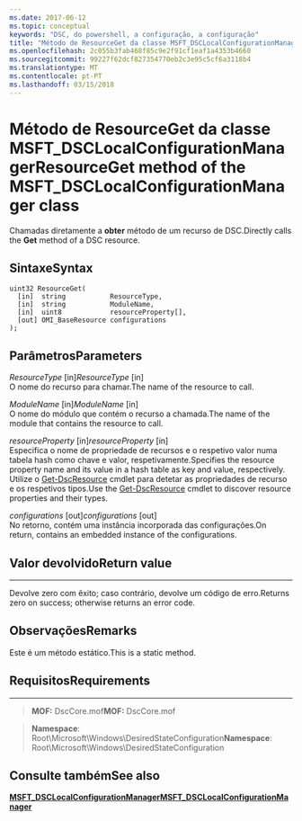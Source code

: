 ```yaml
---
ms.date: 2017-06-12
ms.topic: conceptual
keywords: "DSC, do powershell, a configuração, a configuração"
title: "Método de ResourceGet da classe MSFT_DSCLocalConfigurationManager"
ms.openlocfilehash: 2c055b3fab468f85c9e2f91cf1eaf1a4353b4660
ms.sourcegitcommit: 99227f62dcf827354770eb2c3e95c5cf6a3118b4
ms.translationtype: MT
ms.contentlocale: pt-PT
ms.lasthandoff: 03/15/2018
---
```

# <a name="resourceget-method-of-the-msftdsclocalconfigurationmanager-class"></a><span data-ttu-id="b37ad-103">Método de ResourceGet da classe MSFT_DSCLocalConfigurationManager</span><span class="sxs-lookup"><span data-stu-id="b37ad-103">ResourceGet method of the MSFT_DSCLocalConfigurationManager class</span></span>

<span data-ttu-id="b37ad-104">Chamadas diretamente a **obter** método de um recurso de DSC.</span><span class="sxs-lookup"><span data-stu-id="b37ad-104">Directly calls the **Get** method of a DSC resource.</span></span>

<a name="syntax"></a><span data-ttu-id="b37ad-105">Sintaxe</span><span class="sxs-lookup"><span data-stu-id="b37ad-105">Syntax</span></span>
------

```mof
uint32 ResourceGet(
  [in]  string           ResourceType,
  [in]  string           ModuleName,
  [in]  uint8            resourceProperty[],
  [out] OMI_BaseResource configurations
);
```

<a name="parameters"></a><span data-ttu-id="b37ad-106">Parâmetros</span><span class="sxs-lookup"><span data-stu-id="b37ad-106">Parameters</span></span>
----------

<span data-ttu-id="b37ad-107">*ResourceType* \[in\]</span><span class="sxs-lookup"><span data-stu-id="b37ad-107">*ResourceType* \[in\]</span></span>  
<span data-ttu-id="b37ad-108">O nome do recurso para chamar.</span><span class="sxs-lookup"><span data-stu-id="b37ad-108">The name of the resource to call.</span></span>

<span data-ttu-id="b37ad-109">*ModuleName* \[in\]</span><span class="sxs-lookup"><span data-stu-id="b37ad-109">*ModuleName* \[in\]</span></span>  
<span data-ttu-id="b37ad-110">O nome do módulo que contém o recurso a chamada.</span><span class="sxs-lookup"><span data-stu-id="b37ad-110">The name of the module that contains the resource to call.</span></span>

<span data-ttu-id="b37ad-111">*resourceProperty* \[in\]</span><span class="sxs-lookup"><span data-stu-id="b37ad-111">*resourceProperty* \[in\]</span></span>  
<span data-ttu-id="b37ad-112">Especifica o nome de propriedade de recursos e o respetivo valor numa tabela hash como chave e valor, respetivamente.</span><span class="sxs-lookup"><span data-stu-id="b37ad-112">Specifies the resource property name and its value in a hash table as key and value, respectively.</span></span> <span data-ttu-id="b37ad-113">Utilize o [Get-DscResource](https://technet.microsoft.com/library/dn521625.aspx) cmdlet para detetar as propriedades de recurso e os respetivos tipos.</span><span class="sxs-lookup"><span data-stu-id="b37ad-113">Use the [Get-DscResource](https://technet.microsoft.com/library/dn521625.aspx) cmdlet to discover resource properties and their types.</span></span>

<span data-ttu-id="b37ad-114">*configurations* \[out\]</span><span class="sxs-lookup"><span data-stu-id="b37ad-114">*configurations* \[out\]</span></span>  
<span data-ttu-id="b37ad-115">No retorno, contém uma instância incorporada das configurações.</span><span class="sxs-lookup"><span data-stu-id="b37ad-115">On return, contains an embedded instance of the configurations.</span></span>

## <a name="return-value"></a><span data-ttu-id="b37ad-116">Valor devolvido</span><span class="sxs-lookup"><span data-stu-id="b37ad-116">Return value</span></span>
------------

<span data-ttu-id="b37ad-117">Devolve zero com êxito; caso contrário, devolve um código de erro.</span><span class="sxs-lookup"><span data-stu-id="b37ad-117">Returns zero on success; otherwise returns an error code.</span></span>

## <a name="remarks"></a><span data-ttu-id="b37ad-118">Observações</span><span class="sxs-lookup"><span data-stu-id="b37ad-118">Remarks</span></span>

<span data-ttu-id="b37ad-119">Este é um método estático.</span><span class="sxs-lookup"><span data-stu-id="b37ad-119">This is a static method.</span></span>

## <a name="requirements"></a><span data-ttu-id="b37ad-120">Requisitos</span><span class="sxs-lookup"><span data-stu-id="b37ad-120">Requirements</span></span>
------------
><span data-ttu-id="b37ad-121">**MOF:** DscCore.mof</span><span class="sxs-lookup"><span data-stu-id="b37ad-121">**MOF:** DscCore.mof</span></span>

><span data-ttu-id="b37ad-122">**Namespace**: Root\Microsoft\Windows\DesiredStateConfiguration</span><span class="sxs-lookup"><span data-stu-id="b37ad-122">**Namespace**: Root\Microsoft\Windows\DesiredStateConfiguration</span></span>


## <a name="see-also"></a><span data-ttu-id="b37ad-123">Consulte também</span><span class="sxs-lookup"><span data-stu-id="b37ad-123">See also</span></span>


[<span data-ttu-id="b37ad-124">**MSFT_DSCLocalConfigurationManager**</span><span class="sxs-lookup"><span data-stu-id="b37ad-124">**MSFT_DSCLocalConfigurationManager**</span></span>](msft-dsclocalconfigurationmanager.md)


 

 



